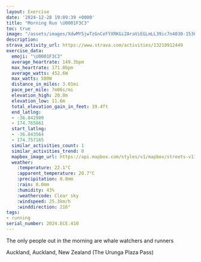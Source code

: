 ```yaml
---
layout: Exercise
date: '2024-12-28 19:09:39 +0000'
title: "Morning Run \U0001F3C3"
toc: true
image: "/assets/images/XdwMY5jwTzGnCeFYXRKGiZAraViEGLmLL39ic7n4030-1536x2048.jpg.jpeg"
description:
strava_activity_url: https://www.strava.com/activities/13210912449
exercise_data:
  emoji: "\U0001F3C3"
  average_heartrate: 149.3bpm
  max_heartrate: 171.0bpm
  average_watts: 452.6W
  max_watts: 580W
  distance_in_miles: 3.01mi
  pace_per_mile: 7m06s/mi
  elevation_high: 20.0m
  elevation_low: 11.6m
  total_elevation_gain_in_feet: 39.4ft
  end_latlng:
  - -36.842909
  - 174.765861
  start_latlng:
  - -36.843564
  - 174.757165
  similar_activities_count: 1
  similar_activities_trend: 0
  mapbox_image_url: https://api.mapbox.com/styles/v1/mapbox/streets-v11/static/path-5+787af2-1.0(puz_Filsi%60%40e%40Ae%40Sm%40IIEKKc%40W_%40c%40COPaBl%40aDd%40uBTqBPm%40PaATcADq%40%5EuBJa%40%3FUGKQIgA%40aEQy%40Ra%40bAASJu%40Ba%40HODCFAbAZdCPh%40%40vAHJBRTD%3FJGNUJqACk%40%40_AZiBDg%40%3FSDYPw%40D%5Db%40oCv%40%7BC%5EiDX%7DANiAVmAXiB%60%40kBp%40gEn%40gDj%40cELe%40%5CsBTcAFOHK%5EiA%60%40g%40j%40kAv%40sBxA_Iv%40eF%60%40wBXoBb%40oBViBx%40oELaC%3FYSkEAs%40D_CPlIAlBQ%60BMj%40c%40fD_AfFO%60A%5DxBUfAIn%40YnAMnAYrAKp%40k%40rCg%40~Ag%40jAy%40vAg%40lASr%40c%40%7CBIt%40m%40hDWjAm%40fE_%40%7CBEh%40g%40%7CBOdAMh%40MpAI%5CKr%40),pin-s-s+e5b22e(174.75797,-36.84201),pin-s-f+89ae00(174.76793,-36.84343999999997)/auto/800x800?access_token=pk.eyJ1Ijoiam9zaGJlY2ttYW4iLCJhIjoiY205eWR2aDd1MWZ6djJrbXc4a3M0bWZleiJ9.XiG9OWkNcZk2QzjJbxLB4A
  weather:
    :temperature: 22.1°C
    :apparent_temperature: 20.7°C
    :precipitation: 0.0mm
    :rain: 0.0mm
    :humidity: 43%
    :weathercode: Clear sky
    :windspeed: 25.3km/h
    :winddirection: 216°
tags:
- running
serial_number: 2024.ECE.410
---
```

The only people out in the morning are whale watchers and runners

Auckland, Auckland, New Zealand (The Urunga Plaza Pass)

